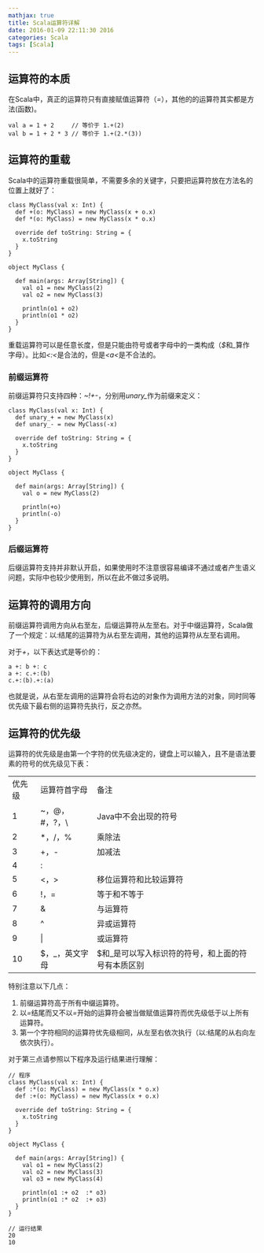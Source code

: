 ```yaml
---
mathjax: true
title: Scala运算符详解
date: 2016-01-09 22:11:30 2016
categories: Scala
tags: [Scala]
---
```


## 运算符的本质

在Scala中，真正的运算符只有直接赋值运算符（<em>=</em>），其他的的运算符其实都是方法(函数)。

```
val a = 1 + 2     // 等价于 1.+(2)
val b = 1 + 2 * 3 // 等价于 1.+(2.*(3))
```

## 运算符的重载

Scala中的运算符重载很简单，不需要多余的关键字，只要把运算符放在方法名的位置上就好了：

```
class MyClass(val x: Int) {
  def +(o: MyClass) = new MyClass(x + o.x)
  def *(o: MyClass) = new MyClass(x * o.x)

  override def toString: String = {
    x.toString
  }
}

object MyClass {

  def main(args: Array[String]) {
    val o1 = new MyClass(2)
    val o2 = new MyClass(3)

    println(o1 + o2)
    println(o1 * o2)
  }
}
```

重载运算符可以是任意长度，但是只能由符号或者字母中的一类构成（<em>$</em>和<em>_</em>算作字母）。比如<em>&lt;:&lt;</em>是合法的，但是<em>&lt;a&lt;</em>是不合法的。

###	前缀运算符

前缀运算符只支持四种：<em>~!+-</em>，分别用<em>unary_</em>作为前缀来定义：

```
class MyClass(val x: Int) {
  def unary_+ = new MyClass(x)
  def unary_- = new MyClass(-x)

  override def toString: String = {
    x.toString
  }
}

object MyClass {

  def main(args: Array[String]) {
    val o = new MyClass(2)

    println(+o)
    println(-o)
  }
}
```

###	后缀运算符
</h3>

<p>
	后缀运算符支持并非默认开启，如果使用时不注意很容易编译不通过或者产生语义问题，实际中也较少使用到，所以在此不做过多说明。
</p>


##	运算符的调用方向

前缀运算符调用方向从右至左，后缀运算符从左至右。对于中缀运算符，Scala做了一个规定：以<em>:</em>结尾的运算符为从右至左调用，其他的运算符从左至右调用。


对于<em>+</em>，以下表达式是等价的：

```
a +: b +: c
a +: c.+:(b)
c.+:(b).+:(a)
```

也就是说，从右至左调用的运算符会将右边的对象作为调用方法的对象，同时同等优先级下最右侧的运算符先执行，反之亦然。


##	运算符的优先级

运算符的优先级是由第一个字符的优先级决定的，键盘上可以输入，且不是语法要素的符号的优先级见下表：

<table>
<tbody>
<tr><td>优先级</td><td>	运算符首字母</td><td>	备注</td></tr>
<tr><td>1</td><td>	~，@，#，?，\	 </td><td> Java中不会出现的符号</td></tr>
<tr><td>2</td><td>	*，/，%	</td><td> 乘除法</td></tr>
<tr><td>3</td><td>	+，-	 </td><td> 加减法</td></tr>
<tr><td>4</td><td>	:	</td><td></td></tr>
<tr><td>5</td><td>	&lt;，&gt;	 </td><td>移位运算符和比较运算符</td></tr>
<tr><td>6</td><td>	!，=	 </td><td> 等于和不等于</td></tr>
<tr><td>7</td><td>	&amp; </td><td>	与运算符 </td></tr>
<tr><td>8</td><td>	^ </td><td>	异或运算符 </td></tr>
<tr><td>9</td><td>	| </td><td>	或运算符 </td></tr>
<tr><td>10</td><td>	$，_，英文字母 </td><td>	$和_是可以写入标识符的符号，和上面的符号有本质区别 </td></tr>
</tbody>
</table>

特别注意以下几点：

1.	前缀运算符高于所有中缀运算符。
2.	以<em>=</em>结尾而又不以<em>=</em>开始的运算符会被当做赋值运算符而优先级低于以上所有运算符。
3.	第一个字符相同的运算符优先级相同，从左至右依次执行（以<em>:</em>结尾的从右向左依次执行）。
	

对于第三点请参照以下程序及运行结果进行理解：

```
// 程序
class MyClass(val x: Int) {
  def :*(o: MyClass) = new MyClass(x * o.x)
  def :+(o: MyClass) = new MyClass(x + o.x)

  override def toString: String = {
    x.toString
  }
}

object MyClass {

  def main(args: Array[String]) {
    val o1 = new MyClass(2)
    val o2 = new MyClass(3)
    val o3 = new MyClass(4)

    println(o1 :+ o2  :* o3)
    println(o1 :* o2  :+ o3)
  }
}

// 运行结果
20
10
```
